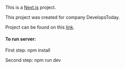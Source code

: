 This is a [Next.js](https://nextjs.org/) project.

This project was created for company DevelopsToday.

Project can be found on this [link](https://blog-on-next.vercel.app/).

#### To run server:

First step: npm install

Second step: npm run dev